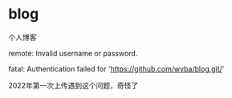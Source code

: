 # blog
个人博客

remote: Invalid username or password.   

fatal: Authentication failed for 'https://github.com/wyba/blog.git/'

2022年第一次上传遇到这个问题，奇怪了

